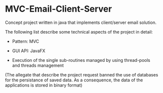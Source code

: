 # MVC-Email-Client-Server
Concept project written in java that implements client/server email solution.

The following list describe some technical aspects of the project in detail:

- Pattern: MVC

- GUI API: JavaFX

- Execution of the single sub-routines managed by using thread-pools and threads management

(The allegate that describe the project request banned the use of databases for the persistance of saved data. As a consequence, the data of the applications is stored in binary format)
